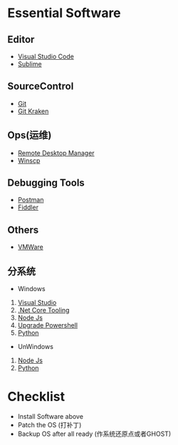﻿---
tags: [Tech]
---

# Essential Software  

## Editor  
* [Visual Studio Code](http://code.visualstudio.com/)  
* [Sublime](https://www.sublimetext.com/)

## SourceControl  
* [Git](https://git-scm.com/)
* [Git Kraken](https://www.gitkraken.com/)

## Ops(运维)  
* [Remote Desktop Manager](http://remotedesktopmanager.com/)  
* [Winscp](https://winscp.net/)

## Debugging Tools  
* [Postman](https://www.getpostman.com/)
* [Fiddler](https://www.telerik.com/fiddler)

## Others  
* [VMWare](http://www.vmware.com/)

## 分系统
* Windows
 1. [Visual Studio](https://www.microsoft.com/net/core#windows)
 2. [.Net Core Tooling](https://www.microsoft.com/net/download)
 3. [Node Js](https://nodejs.org/)
 4. [Upgrade Powershell](https://msdn.microsoft.com/en-us/powershell/wmf/readme)
 5. [Python](https://www.python.org/downloads/)
* UnWindows
 1. [Node Js](https://nodejs.org/) 
 2. [Python](https://www.python.org/downloads/)

# Checklist    
* Install Software above
* Patch the OS (打补丁)
* Backup OS after all ready (作系统还原点或者GHOST)